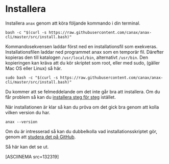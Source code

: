 Installera
==================================

Installera `anax` genom att köra följande kommando i din terminal.

```text
bash -c "$(curl -s https://raw.githubusercontent.com/canax/anax-cli/master/src/install.bash)"
```

Kommandosekvensen laddar först ned en installationsfil som exekveras. Installationsfilen laddar ned programmet anax som en temporär fil. Därefter kopieras den till katalogen `/usr/local/bin`, alternativt `/usr/bin`. Den kopieringen kan kräva att du kör skriptet som root, eller med sudo, (gäller Mac OS eller Linux) så här.

```text
sudo bash -c "$(curl -s https://raw.githubusercontent.com/canax/anax-cli/master/src/install.bash)"
```

Du kommer att se felmeddelande om det inte går bra att installera. Om du får problem så kan du [installera steg för steg](installera-steg-for-steg) istället.

När installationen är klar så kan du pröva om det gick bra genom att kolla vilken version du har.

```text
anax --version
```

Om du är intresserad så kan du dubbelkolla vad installationsskriptet gör, genom att [studera det på GitHub](https://github.com/canax/anax-cli/blob/master/src/install.bash).

Så här kan det se ut.

[ASCIINEMA src=132319]
